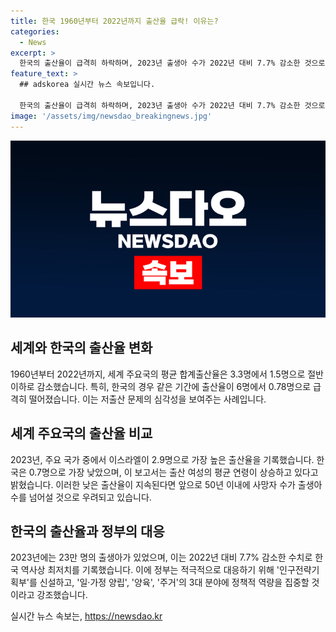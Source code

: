```yaml
---
title: 한국 1960년부터 2022년까지 출산율 급락! 이유는?
categories:
  - News
excerpt: >
  한국의 출산율이 급격히 하락하며, 2023년 출생아 수가 2022년 대비 7.7% 감소한 것으로 나타났다. 이에 정부는 ‘인구전략기획부’를 설립하고, 대통령이 직접 주재하는 회의를 통해 대응에 적극적으로 나섰다. 이에 대한 경제협력개발기구(OEDC)의 분석과 전망, 그리고 저출산 대응에 대한 정부의 계획 등이 담겨 있다.
feature_text: >
  ## adskorea 실시간 뉴스 속보입니다.

  한국의 출산율이 급격히 하락하며, 2023년 출생아 수가 2022년 대비 7.7% 감소한 것으로 나타났다. 이에 정부는 ‘인구전략기획부’를 설립하고, 대통령이 직접 주재하는 회의를 통해 대응에 적극적으로 나섰다. 이에 대한 경제협력개발기구(OEDC)의 분석과 전망, 그리고 저출산 대응에 대한 정부의 계획 등이 담겨 있다.
image: '/assets/img/newsdao_breakingnews.jpg'
---
```


<p><img src="/assets/img/newsdao_breakingnews.jpg" alt="adskorea 속보" /></p>

<h2 data-ke-size="size26">세계와 한국의 출산율 변화</h2>

<p data-ke-size="size16">1960년부터 2022년까지, 세계 주요국의 평균 합계출산율은 3.3명에서 1.5명으로 절반 이하로 감소했습니다. 특히, 한국의 경우 같은 기간에 출산율이 6명에서 0.78명으로 급격히 떨어졌습니다. 이는 저출산 문제의 심각성을 보여주는 사례입니다.</p>

<h2 data-ke-size="size26">세계 주요국의 출산율 비교</h2>

<p data-ke-size="size16">2023년, 주요 국가 중에서 이스라엘이 2.9명으로 가장 높은 출산율을 기록했습니다. 한국은 0.7명으로 가장 낮았으며, 이 보고서는 출산 여성의 평균 연령이 상승하고 있다고 밝혔습니다. 이러한 낮은 출산율이 지속된다면 앞으로 50년 이내에 사망자 수가 출생아 수를 넘어설 것으로 우려되고 있습니다.</p>

<h2 data-ke-size="size26">한국의 출산율과 정부의 대응</h2>

<p data-ke-size="size16">2023년에는 23만 명의 출생아가 있었으며, 이는 2022년 대비 7.7% 감소한 수치로 한국 역사상 최저치를 기록했습니다. 이에 정부는 적극적으로 대응하기 위해 '인구전략기획부'를 신설하고, '일·가정 양립', '양육', '주거'의 3대 분야에 정책적 역량을 집중할 것이라고 강조했습니다.</p>
실시간 뉴스 속보는, <a href="https://newsdao.kr" rel="dofollow">https://newsdao.kr</a>



